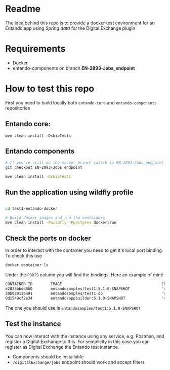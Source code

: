 # Readme

The idea behind this repo is to provide a docker test environment for an Entando app using *Spring data* for the Digital Exchange plugin

# Requirements

- Docker
- entando-components on branch **EN-2893-Jobs_endpoint**

# How to test this repo

First you need to build locally both `entando-core` and `entando-components` repositories

## Entando core:

```
mvn clean install -DskipTests
```

## Entando components
```bash
# If you're still on the master branch switch to EN-2893-Jobs_endpoint
git checkout EN-2893-Jobs endpoint

mvn clean install -DskipTests
```

## Run the application using wildfly profile

```bash

cd test1-entando-docker

# Build docker images and run the containers
mvn clean install -Pwildfly -Ppostgres docker:run

```

## Check the ports on docker
In order to interact with the container you need to get it's local 
port binding. To check this use

```bash
docker container ls
```

Under the `PORTS` column you will find the bindings. Here an example of mine

```bash
CONTAINER ID        IMAGE                                            COMMAND                  CREATED             STATUS              PORTS                                              NAMES
e2833bbdd660        entandosamples/test1:5.1.0-SNAPSHOT              "container-entrypoin…"   3 hours ago         Up 3 hours          172.17.0.1:32792->8080/tcp                         test1-engine
30b039136491        entandosamples/test1-db                          "container-entrypoin…"   3 hours ago         Up 3 hours          172.17.0.1:5432->5432/tcp                          test1-dbms
0d1549cf2e34        entando/appbuilder:5.1.0-SNAPSHOT                "container-entrypoin…"   3 hours ago         Up 3 hours          8080/tcp, 172.17.0.1:32793->5000/tcp               stoic_einstein
```

The one you should use is `entandosamples/test1:5.1.0-SNAPSHOT`

## Test the instance
You can now interact with the instance using any service, e.g. Postman, and register a Digital Exchange to this. For semplicity in this case
you can register as Digital Exchange the Entando test instance.


- Components should be installable
- `/digitalExchange/jobs` endpoint should work and accept filters